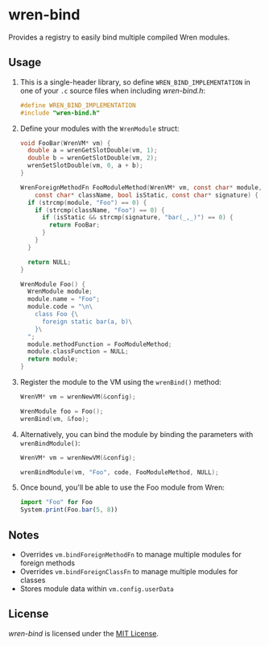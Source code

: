 # wren-bind

Provides a registry to easily bind multiple compiled Wren modules.

## Usage

1. This is a single-header library, so define `WREN_BIND_IMPLEMENTATION` in one of your `.c` source files when including *wren-bind.h*:

    ``` c
    #define WREN_BIND_IMPLEMENTATION
    #include "wren-bind.h"
    ```

2. Define your modules with the `WrenModule` struct:

    ``` c
    void FooBar(WrenVM* vm) {
      double a = wrenGetSlotDouble(vm, 1);
      double b = wrenGetSlotDouble(vm, 2);
      wrenSetSlotDouble(vm, 0, a + b);
    }

    WrenForeignMethodFn FooModuleMethod(WrenVM* vm, const char* module,
        const char* className, bool isStatic, const char* signature) {
      if (strcmp(module, "Foo") == 0) {
        if (strcmp(className, "Foo") == 0) {
          if (isStatic && strcmp(signature, "bar(_,_)") == 0) {
            return FooBar;
          }
        }
      }

      return NULL;
    }

    WrenModule Foo() {
      WrenModule module;
      module.name = "Foo";
      module.code = "\n\
        class Foo {\
          foreign static bar(a, b)\
        }\
      ";
      module.methodFunction = FooModuleMethod;
      module.classFunction = NULL;
      return module;
    }
    ```

3. Register the module to the VM using the `wrenBind()` method:
    ``` c
    WrenVM* vm = wrenNewVM(&config);

    WrenModule foo = Foo();
    wrenBind(vm, &foo);
    ```

4. Alternatively, you can bind the module by binding the parameters with `wrenBindModule()`:
    ``` c
    WrenVM* vm = wrenNewVM(&config);

    wrenBindModule(vm, "Foo", code, FooModuleMethod, NULL);
    ```

5. Once bound, you'll be able to use the Foo module from Wren:
    ``` js
    import "Foo" for Foo
    System.print(Foo.bar(5, 8))
    ```

## Notes

- Overrides `vm.bindForeignMethodFn` to manage multiple modules for foreign methods
- Overrides `vm.bindForeignClassFn` to manage multiple modules for classes
- Stores module data within `vm.config.userData`

## License

*wren-bind* is licensed under the [MIT License](LICENSE).
